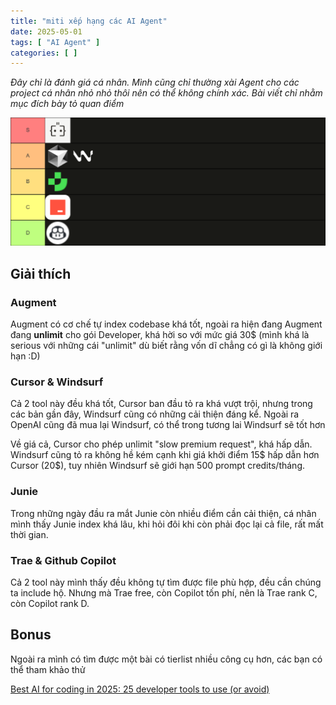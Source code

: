 ```yaml
---
title: "miti xếp hạng các AI Agent"
date: 2025-05-01
tags: [ "AI Agent" ]
categories: [ ]
---
```


*Đây chỉ là đánh giá cá nhân. Mình cũng chỉ thường xài Agent cho các project cá nhân nhỏ nhỏ thôi nên có thể không chính xác. Bài viết chỉ nhằm mục đích bày tỏ quan điểm*

![Tierlist](img/tierlist.png)

## Giải thích

### Augment

Augment có cơ chế tự index codebase khá tốt, ngoài ra hiện đang Augment đang **unlimit** cho gói Developer, khá hời so với mức giá 30$ (mình khá là serious với những cái "unlimit" dù biết rằng vốn dĩ chẳng có gì là không giới hạn :D)

### Cursor & Windsurf

Cả 2 tool này đều khá tốt, Cursor ban đầu tỏ ra khá vượt trội, nhưng trong các bản gần đây, Windsurf cũng có những cải thiện đáng kể. Ngoài ra OpenAI cũng đã mua lại Windsurf, có thể trong tương lai Windsurf sẽ tốt hơn

Về giá cả, Cursor cho phép unlimit "slow premium request", khá hấp dẫn. Windsurf cũng tỏ ra không hề kém cạnh khi giá khởi điểm 15$ hấp dẫn hơn Cursor (20$), tuy nhiên Windsurf sẽ giới hạn 500 prompt credits/tháng.

### Junie

Trong những ngày đầu ra mắt Junie còn nhiều điểm cần cải thiện, cá nhân mình thấy Junie index khá lâu, khi hỏi đôi khi còn phải đọc lại cả file, rất mất thời gian.

### Trae & Github Copilot

Cả 2 tool này mình thấy đều không tự tìm được file phù hợp, đều cần chúng ta include hộ. Nhưng mà Trae free, còn Copilot tốn phí, nên là Trae rank C, còn Copilot rank D.

## Bonus

Ngoài ra mình có tìm được một bài có tierlist nhiều công cụ hơn, các bạn có thể tham khảo thử

[Best AI for coding in 2025: 25 developer tools to use (or avoid)](https://www.pragmaticcoders.com/resources/ai-developer-tools)